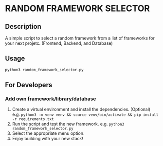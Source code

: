 # RANDOM FRAMEWORK SELECTOR

## Description

A simple script to select a random framework from a list of frameworks for your next projetc. (Frontend, Backend, and Database)

## Usage

```bash
python3 random_framework_selector.py
```

## For Developers

### Add own framework/library/database

1. Create a virtual environment and install the dependencies. (Optional) e.g.
  `python3 -m venv venv && source venv/bin/activate && pip install -r requirements.txt`
2. Run the script and test the new framework. e.g.
  `python3 random_framework_selector.py`
3. Select the appropriate menu option. 
4. Enjoy building with your new stack!